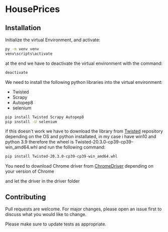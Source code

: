# HousePrices
## Installation

Initialize the virtual Environment, and activate:

```bash
py -m venv venv
venv\scripts\activate
```

at the end we have to deactivate the virtual environment with the command:

```bash
deactivate
```

We need to install the following python libraries into the virtual environment:

* Twisted
* Scrapy
* Autopep8
* selenium

```bash
pip install Twisted Scrapy Autopep8
pip install -U selenium
```

if this doesn't work we have to download the library from [Twisted](https://www.lfd.uci.edu/~gohlke/pythonlibs/#twisted) repository depending on the OS and python installated, in my case i have win10 and python 3.9 therefore the wheel is Twisted-20.3.0-cp39-cp39-win_amd64.whl and run the following command:

```bash
pip install Twisted-20.3.0-cp39-cp39-win_amd64.whl
```

You need to download Chrome driver from [ChromeDriver](https://sites.google.com/a/chromium.org/chromedriver/downloads) depending on your version of Chrome

and let the driver in the driver folder

## Contributing
Pull requests are welcome. For major changes, please open an issue first to discuss what you would like to change.

Please make sure to update tests as appropriate.
